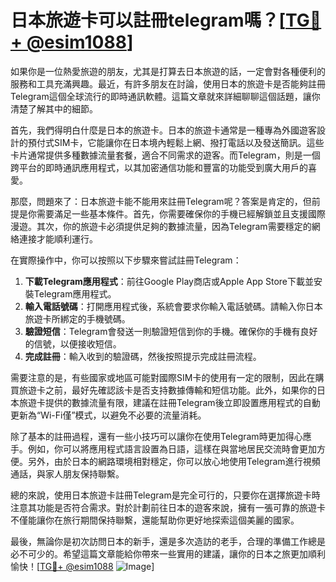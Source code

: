 # 日本旅遊卡可以註冊telegram嗎？[[TG💪+ @esim1088](https://t.me/s/esim1088)]

如果你是一位熱愛旅遊的朋友，尤其是打算去日本旅遊的話，一定會對各種便利的服務和工具充滿興趣。最近，有許多朋友在討論，使用日本的旅遊卡是否能夠註冊Telegram這個全球流行的即時通訊軟體。這篇文章就來詳細聊聊這個話題，讓你清楚了解其中的細節。

首先，我們得明白什麼是日本的旅遊卡。日本的旅遊卡通常是一種專為外國遊客設計的預付式SIM卡，它能讓你在日本境內輕鬆上網、撥打電話以及發送簡訊。這些卡片通常提供多種數據流量套餐，適合不同需求的遊客。而Telegram，則是一個跨平台的即時通訊應用程式，以其加密通信功能和豐富的功能受到廣大用戶的喜愛。

那麼，問題來了：日本旅遊卡能不能用來註冊Telegram呢？答案是肯定的，但前提是你需要滿足一些基本條件。首先，你需要確保你的手機已經解鎖並且支援國際漫遊。其次，你的旅遊卡必須提供足夠的數據流量，因為Telegram需要穩定的網絡連接才能順利運行。

在實際操作中，你可以按照以下步驟來嘗試註冊Telegram：

1. **下載Telegram應用程式**：前往Google Play商店或Apple App Store下載並安裝Telegram應用程式。
2. **輸入電話號碼**：打開應用程式後，系統會要求你輸入電話號碼。請輸入你日本旅遊卡所綁定的手機號碼。
3. **驗證短信**：Telegram會發送一則驗證短信到你的手機。確保你的手機有良好的信號，以便接收短信。
4. **完成註冊**：輸入收到的驗證碼，然後按照提示完成註冊流程。

需要注意的是，有些國家或地區可能對國際SIM卡的使用有一定的限制，因此在購買旅遊卡之前，最好先確認該卡是否支持數據傳輸和短信功能。此外，如果你的日本旅遊卡提供的數據流量有限，建議在註冊Telegram後立即設置應用程式的自動更新為“Wi-Fi僅”模式，以避免不必要的流量消耗。

除了基本的註冊過程，還有一些小技巧可以讓你在使用Telegram時更加得心應手。例如，你可以將應用程式語言設置為日語，這樣在與當地居民交流時會更加方便。另外，由於日本的網路環境相對穩定，你可以放心地使用Telegram進行視頻通話，與家人朋友保持聯繫。

總的來說，使用日本旅遊卡註冊Telegram是完全可行的，只要你在選擇旅遊卡時注意其功能是否符合需求。對於計劃前往日本的遊客來說，擁有一張可靠的旅遊卡不僅能讓你在旅行期間保持聯繫，還能幫助你更好地探索這個美麗的國家。

最後，無論你是初次訪問日本的新手，還是多次造訪的老手，合理的準備工作總是必不可少的。希望這篇文章能給你帶來一些實用的建議，讓你的日本之旅更加順利愉快！[[TG💪+ @esim1088](https://t.me/s/esim1088) ![Image](https://i.postimg.cc/4NQfJmqS/Snipaste-2025-05-13-00-14-12.png)]